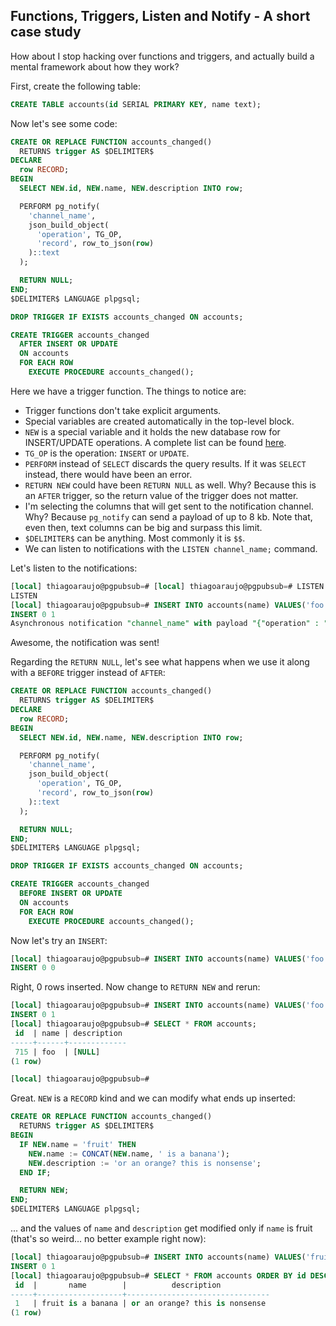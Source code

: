## Functions, Triggers, Listen and Notify - A short case study

How about I stop hacking over functions and triggers, and actually
build a mental framework about how they work?

First, create the following table:

```sql
CREATE TABLE accounts(id SERIAL PRIMARY KEY, name text);
```

Now let's see some code:

```sql
CREATE OR REPLACE FUNCTION accounts_changed()
  RETURNS trigger AS $DELIMITER$
DECLARE
  row RECORD;
BEGIN
  SELECT NEW.id, NEW.name, NEW.description INTO row;

  PERFORM pg_notify(
    'channel_name',
    json_build_object(
      'operation', TG_OP,
      'record', row_to_json(row)
    )::text
  );

  RETURN NULL;
END;
$DELIMITER$ LANGUAGE plpgsql;

DROP TRIGGER IF EXISTS accounts_changed ON accounts;

CREATE TRIGGER accounts_changed
  AFTER INSERT OR UPDATE
  ON accounts
  FOR EACH ROW
    EXECUTE PROCEDURE accounts_changed();
```

Here we have a trigger function. The things to notice are:

- Trigger functions don't take explicit arguments.
- Special variables are created automatically in the top-level block.
- `NEW` is a special variable and it holds the new database row for
  INSERT/UPDATE operations. A complete list can be found
  [here](https://www.postgresql.org/docs/9.2/plpgsql-trigger.html).
- `TG_OP` is the operation: `INSERT` or `UPDATE`.
- `PERFORM` instead of `SELECT` discards the query results. If it was
  `SELECT` instead, there would have been an error.
- `RETURN NEW` could have been `RETURN NULL` as well. Why? Because this
is an `AFTER` trigger, so the return value of the trigger does not
matter.
- I'm selecting the columns that will get sent to the notification
channel. Why? Because `pg_notify` can send a payload of up to 8 kb.
Note that, even then, text columns can be big and surpass this limit.
- `$DELIMITER$` can be anything. Most commonly it is `$$`.
- We can listen to notifications with the `LISTEN channel_name;`
command.

Let's listen to the notifications:

```sql
[local] thiagoaraujo@pgpubsub=# [local] thiagoaraujo@pgpubsub=# LISTEN channel_name;
LISTEN
[local] thiagoaraujo@pgpubsub=# INSERT INTO accounts(name) VALUES('foo');
INSERT 0 1
Asynchronous notification "channel_name" with payload "{"operation" : "INSERT", "record" : {"id":722,"name":"foo","description":null}}" received from server process with PID 12169.
```

Awesome, the notification was sent!

Regarding the `RETURN NULL`, let's see what happens when we use it
along with a `BEFORE` trigger instead of `AFTER`:

```sql
CREATE OR REPLACE FUNCTION accounts_changed()
  RETURNS trigger AS $DELIMITER$
DECLARE
  row RECORD;
BEGIN
  SELECT NEW.id, NEW.name, NEW.description INTO row;

  PERFORM pg_notify(
    'channel_name',
    json_build_object(
      'operation', TG_OP,
      'record', row_to_json(row)
    )::text
  );

  RETURN NULL;
END;
$DELIMITER$ LANGUAGE plpgsql;

DROP TRIGGER IF EXISTS accounts_changed ON accounts;

CREATE TRIGGER accounts_changed
  BEFORE INSERT OR UPDATE
  ON accounts
  FOR EACH ROW
    EXECUTE PROCEDURE accounts_changed();
```

Now let's try an `INSERT`:

```sql
[local] thiagoaraujo@pgpubsub=# INSERT INTO accounts(name) VALUES('foo');
INSERT 0 0
```

Right, 0 rows inserted. Now change to `RETURN NEW` and rerun:

```sql
[local] thiagoaraujo@pgpubsub=# INSERT INTO accounts(name) VALUES('foo');
INSERT 0 1
[local] thiagoaraujo@pgpubsub=# SELECT * FROM accounts;
 id  | name | description
-----+------+-------------
 715 | foo  | [NULL]
(1 row)

[local] thiagoaraujo@pgpubsub=#
```

Great. `NEW` is a `RECORD` kind and we can modify what ends up inserted:

```sql
CREATE OR REPLACE FUNCTION accounts_changed()
  RETURNS trigger AS $DELIMITER$
BEGIN
  IF NEW.name = 'fruit' THEN
    NEW.name := CONCAT(NEW.name, ' is a banana');
    NEW.description := 'or an orange? this is nonsense';
  END IF;

  RETURN NEW;
END;
$DELIMITER$ LANGUAGE plpgsql;
```

... and the values of `name` and `description` get modified only if
`name` is fruit (that's so weird... no better example right now):

```sql
[local] thiagoaraujo@pgpubsub=# INSERT INTO accounts(name) VALUES('fruit');
INSERT 0 1
[local] thiagoaraujo@pgpubsub=# SELECT * FROM accounts ORDER BY id DESC LIMIT 1;
 id  |       name        |          description
-----+-------------------+--------------------------------
 1   | fruit is a banana | or an orange? this is nonsense
(1 row)
```
